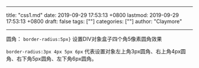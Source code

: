 
---
title: "css1.md"
date: 2019-09-29 17:53:13 +0800
lastmod: 2019-09-29 17:53:13 +0800
draft: false
tags: [""]
categories: [""]
author: "Claymore"

---
圆角：
`border-radius:5px}`
设置DIV对象盒子四个角5像素圆角效果

`border-radius:3px 4px 5px 6px`
代表设置对象左上角3px圆角、右上角4px圆角、右下角5px圆角、左下角6px圆角。

